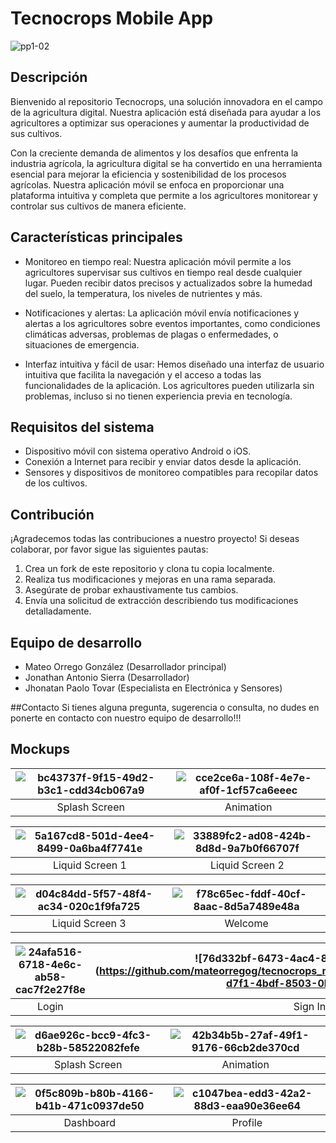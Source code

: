 # Tecnocrops Mobile App

![pp1-02](https://github.com/mateorregog/tecnocrops_mobileapp/assets/87208231/7c3527b6-a22e-40cf-a5a4-52f4a9ae72ca)


## Descripción
Bienvenido al repositorio Tecnocrops, una solución innovadora en el campo de la agricultura digital. Nuestra aplicación está diseñada para ayudar a los agricultores a optimizar sus operaciones y aumentar la productividad de sus cultivos.

Con la creciente demanda de alimentos y los desafíos que enfrenta la industria agrícola, la agricultura digital se ha convertido en una herramienta esencial para mejorar la eficiencia y sostenibilidad de los procesos agrícolas. Nuestra aplicación móvil se enfoca en proporcionar una plataforma intuitiva y completa que permite a los agricultores monitorear y controlar sus cultivos de manera eficiente.


## Características principales
- Monitoreo en tiempo real: Nuestra aplicación móvil permite a los agricultores supervisar sus cultivos en tiempo real desde cualquier lugar. Pueden recibir datos precisos y actualizados sobre la humedad del suelo, la temperatura, los niveles de nutrientes y más.

- Notificaciones y alertas: La aplicación móvil envía notificaciones y alertas a los agricultores sobre eventos importantes, como condiciones climáticas adversas, problemas de plagas o enfermedades, o situaciones de emergencia.

- Interfaz intuitiva y fácil de usar: Hemos diseñado una interfaz de usuario intuitiva que facilita la navegación y el acceso a todas las funcionalidades de la aplicación. Los agricultores pueden utilizarla sin problemas, incluso si no tienen experiencia previa en tecnología.

## Requisitos del sistema
- Dispositivo móvil con sistema operativo Android o iOS.
- Conexión a Internet para recibir y enviar datos desde la aplicación.
- Sensores y dispositivos de monitoreo compatibles para recopilar datos de los cultivos.

## Contribución
¡Agradecemos todas las contribuciones a nuestro proyecto! Si deseas colaborar, por favor sigue las siguientes pautas:
1. Crea un fork de este repositorio y clona tu copia localmente.
2. Realiza tus modificaciones y mejoras en una rama separada.
3. Asegúrate de probar exhaustivamente tus cambios.
4. Envía una solicitud de extracción describiendo tus modificaciones detalladamente.

## Equipo de desarrollo
- Mateo Orrego González (Desarrollador principal)
- Jonathan Antonio Sierra (Desarrollador)
- Jhonatan Paolo Tovar (Especialista en Electrónica y Sensores)


##Contacto
Si tienes alguna pregunta, sugerencia o consulta, no dudes en ponerte en contacto con nuestro equipo de desarrollo!!!

## Mockups
| ![bc43737f-9f15-49d2-b3c1-cdd34cb067a9](https://github.com/mateorregog/tecnocrops_mobileapp/assets/87208231/53771267-decc-4146-9b96-711848f76a4e) | ![cce2ce6a-108f-4e7e-af0f-1cf57ca6eeec](https://github.com/mateorregog/tecnocrops_mobileapp/assets/87208231/8b46450c-9b78-4b6e-909b-b3d81a9b7c2e) |
|:------------------------------:|:------------------------------:|
|         Splash Screen        |         Animation        |


| ![5a167cd8-501d-4ee4-8499-0a6ba4f7741e](https://github.com/mateorregog/tecnocrops_mobileapp/assets/87208231/720d2728-fa46-4a6b-b257-b173cd0b0350) | ![33889fc2-ad08-424b-8d8d-9a7b0f66707f](https://github.com/mateorregog/tecnocrops_mobileapp/assets/87208231/b8351a85-b950-4af3-a6fc-2d6441df1eb4)|
|:------------------------------:|:------------------------------:|
|         Liquid Screen 1     |         Liquid Screen 2        |

|  ![d04c84dd-5f57-48f4-ac34-020c1f9fa725](https://github.com/mateorregog/tecnocrops_mobileapp/assets/87208231/d0e0bc8a-3012-4576-8644-d542f789fecc)|![f78c65ec-fddf-40cf-8aac-8d5a7489e48a](https://github.com/mateorregog/tecnocrops_mobileapp/assets/87208231/17294679-7395-4a31-bada-c59bc099a5f1) |
|:------------------------------:|:------------------------------:|
|         Liquid Screen 3       |         Welcome      |


|  ![24afa516-6718-4e6c-ab58-cac7f2e27f8e](https://github.com/mateorregog/tecnocrops_mobileapp/assets/87208231/83e6404f-d721-4b8b-b036-e2ddeebf0c85)  | ![76d332bf-6473-4ac4-863f-6dc5aec94bff] (https://github.com/mateorregog/tecnocrops_mobileapp/assets/87208231/d6278fe4-d7f1-4bdf-8503-0b6f22bfb9c2)  |
|:------------------------------:|:------------------------------:|
|        Login        |          Sign In       |


| ![d6ae926c-bcc9-4fc3-b28b-58522082fefe](https://github.com/mateorregog/tecnocrops_mobileapp/assets/87208231/8a7dbc0e-93bd-4965-9b1d-22041cd4d761) | ![42b34b5b-27af-49f1-9176-66cb2de370cd](https://github.com/mateorregog/tecnocrops_mobileapp/assets/87208231/06ea3343-ed39-4b3f-af66-9006b7709bb4)|
|:------------------------------:|:------------------------------:|
|         Splash Screen        |         Animation        |


| ![0f5c809b-b80b-4166-b41b-471c0937de50](https://github.com/mateorregog/tecnocrops_mobileapp/assets/87208231/3f13ae7c-e8da-455c-8929-f773ad5ff128) |![c1047bea-edd3-42a2-88d3-eaa90e36ee64](https://github.com/mateorregog/tecnocrops_mobileapp/assets/87208231/638a82d5-2d86-4844-ba69-84c77a9f7e14)|
|:------------------------------:|:------------------------------:|
|        Dashboard       |        Profile      |










